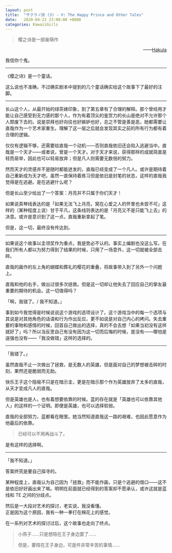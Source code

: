 ```yaml
---
layout: post
title:  "サクラノ詩 (3) - V: The Happy Prince and Other Tales"
date:   2020-04-21 23:00:00 +0800
categories: KawaiiGirls
---
```


> 樱之诗是一部废萌作

<p align="right">——<a href="https://hakula.xyz">Hakula</a></p>

我信你个鬼。

---
  
《樱之诗》是一个童话。

这么说也不准确，不过确实剧本中提到的几个童话确实给这个故事下了最好的注脚。

---

长山这个人，从最开始的绿茶婊印象，到了第五章有了合理的解释。那个曾经用才能让自己感受到无力感的那个人，作为有着顶尖的鉴赏力的长山是绝对不允许那个人颓废下去的。说是崇拜也好向往也好嫉妒也好，总之不管是善是恶，她都需要让直哉作为一个艺术家重生。理解了这一层之后就会发现其实之前的所有行为都有着合理的逻辑。

仅仅有逻辑不够，还需要给直哉一个动机——否则直哉依旧还会陷入逃避当中。直哉是一个天才——或者说，曾是一个天才。对于天才来说，获得那样的成就简直是轻而易举，因此也可以轻易放弃；但是凡人则需要无数倍的努力。

然而天才的灵感并不是随时都能迸发的，直哉已经变成了一个凡人。或许是期待着自己重新成为天才吧，虽然一直保持着练习但是依旧是封笔的状态，这样的直哉我觉得是在逃避。是在逃避什么呢？

但是长山至少给出了一个答案：月亮并不只属于你们天才！

如果说真琴线表达的是「如果无法飞上月亮，窝在心爱之人的怀里也未尝不可」这样的（某种程度上说）甘于平凡，这条线则表达的是「月亮又不是只能飞上去」的决意。或许是意识到了这一点，直哉重新拿起了笔。

但是，这一切，最终没有传达到。

---

如果说这个故事以圭领奖作为重点，我是势必不认的。事实上编剧也没这么写。在我们所有人都以为努力得到了结果的时候，只用了一场意外，这一切就被全部击碎。

直哉的画作的左上角的蝴蝶和葬礼的樱花的重叠，将故事带入到了另外一个问题上。

直哉和他的右手，做出过很多次拯救。但是这一切却让他失去了回应自己的挚友最重要的期待的机会。这一切值得吗？

「啊，我错了。/ 我不知道。」

事到如今我觉得是时候说说这个游戏的选项设计了。这个游戏当中的每一个选项与其说是对其他角色的话语和行为作出反应，更不如说是对自己内心的拷问。失去重要的事物和感情的时候，回首自己做出的选择，真的不会去想「如果当初没有这样就好了」吗？所以当反思自己有没有因为这一切而后悔的时候，是没有——哪怕是逞强也没有——「我没做错」这样的选择的。

---

「我错了。」

虽然直哉不止一次做出了拯救，是无数人的英雄，但是面对自己的梦想被击碎的时刻，果然还是脆弱而无助。

快乐王子这个隐喻不只是在暗示圭，更是在暗示那个作为英雄放弃了太多的直哉，从天才变成凡人的直哉。

但是英雄也是人，也有着想要依靠的时候。蓝的存在就是「英雄也可以依靠其他人」的这样的一个证明。即便是英雄，也可以选择软弱。

直哉的全部努力，蓝都看在眼里。她当然知道直哉这一路的艰难，也因此愿意作为他最后的依靠。

> 已经可以不用再战斗了。

是有这样的选择啊。

---

「我不知道。」

答案终究是要自己探寻的。

某种程度上，直哉认为自己因为「拯救」而不能作画，只是个逃避的借口——这不是依旧好好画出来了嘛。明明在前面就已经得到的答案却不愿承认，或许这就是蓝线和 TE 之间的分歧点。

然后是一大段对艺术的探讨，老实说，我没看懂。  
正是因为这个原因，我有一种一拳打在棉花上的感觉。

在一系列对艺术的探讨过后，这个故事也走向了终点。

> 小燕子……只是想陪在王子身边罢了……
>
> 但是，要陪在王子身边，可是件非常辛苦的事情……
